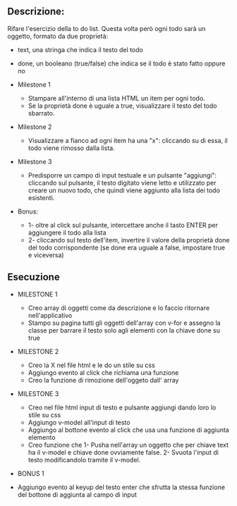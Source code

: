 ## Descrizione:
Rifare l'esercizio della to do list.
Questa volta però ogni todo sarà un oggetto, formato da due proprietà:
- text, una stringa che indica il testo del todo
- done, un booleano (true/false) che indica se il todo è stato fatto oppure no

- Milestone 1
    - Stampare all'interno di una lista HTML un item per ogni todo.
    - Se la proprietà done è uguale a true, visualizzare il testo del todo sbarrato.

- Milestone 2
    - Visualizzare a fianco ad ogni item ha una "x": cliccando su di essa, il todo viene rimosso dalla lista.

- Milestone 3
    - Predisporre un campo di input testuale e un pulsante "aggiungi": cliccando sul pulsante, il testo digitato viene letto e utilizzato per creare un nuovo todo, che quindi viene aggiunto alla lista dei todo esistenti.

- Bonus:
    - 1- oltre al click sul pulsante, intercettare anche il tasto ENTER per aggiungere il todo alla lista
    - 2- cliccando sul testo dell'item, invertire il valore della proprietà done del todo corrispondente (se done era uguale a false, impostare true e viceversa)


## Esecuzione
- MILESTONE 1
    - Creo array di oggetti come da descrizione e lo faccio ritornare nell'applicativo
    - Stampo su pagina tutti gli oggetti dell'array con v-for e assegno la classe per barrare il testo solo agli elementi con la chiave done su true

- MILESTONE 2
    - Creo la X nel file html e le do un stile su css
    - Aggiungo evento al click che richiama una funzione
    - Creo la funzione di rimozione dell'oggeto dall' array


- MILESTONE 3
    - Creo nel file html input di testo e pulsante aggiungi dando loro lo stile su css
    - Aggiungo v-model all'input di testo 
    - Aggiungo al bottone evento al click che usa una funzione di aggiunta elemento
    - Creo funzione che 1- Pusha nell'array un oggetto che per chiave text ha il v-model e chiave done ovviamente false. 2- Svuota l'input di testo modificandolo tramite il v-model.

- BONUS 1
 - Aggiungo evento al keyup del testo enter che sfrutta la stessa funzione del bottone di aggiunta al campo di input
